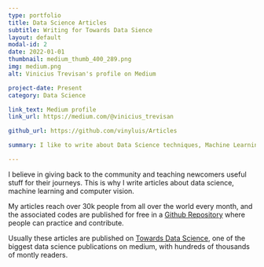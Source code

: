 ```yaml
---
type: portfolio
title: Data Science Articles
subtitle: Writing for Towards Data Sience
layout: default
modal-id: 2
date: 2022-01-01
thumbnail: medium_thumb_400_289.png
img: medium.png
alt: Vinicius Trevisan's profile on Medium

project-date: Present
category: Data Science

link_text: Medium profile
link_url: https://medium.com/@vinicius_trevisan

github_url: https://github.com/vinyluis/Articles

summary: I like to write about Data Science techniques, Machine Learning models, Deep Learning applied for image processing, and the career in Data Science. My articles reach around 30k people every month.

---
```


I believe in giving back to the community and teaching newcomers useful stuff for their journeys. This is why I write articles about data science, machine learning and computer vision. 

My articles reach over 30k people from all over the world every month, and the associated codes are published for free in a [Github Repository](https://github.com/vinyluis/Articles) where people can practice and contribute.

Usually these articles are published on [Towards Data Science](https://towardsdatascience.com/), one of the biggest data science publications on medium, with hundreds of thousands of montly readers. 